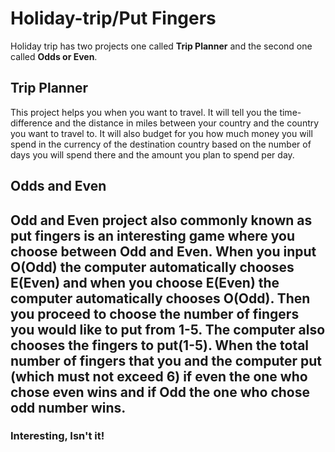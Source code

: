 # Holiday-trip/Put Fingers
Holiday trip has two projects one called <strong>Trip Planner</strong> and the second one called <strong>Odds or Even</strong>.
<h2>Trip Planner</h2>
<p>This project helps you when you want to travel. It will tell you the time-difference and the distance in miles between your country and the country you want to travel to. It will also budget for you how much money you will spend in the currency of the destination country based on the number of days you will spend there and the amount you plan to spend per day.</p>

<h2>Odds and Even<h2>

<p>Odd and Even project also commonly known as put fingers is an interesting game where you choose between Odd and Even. When you input O(Odd) the computer automatically chooses E(Even) and when you choose E(Even) the computer automatically chooses O(Odd). Then you proceed to choose the number of fingers you would like to put from 1-5. The computer also chooses the fingers to put(1-5). When the total number of fingers that you and the computer put (which must not exceed 6) if even the one who chose even wins and if Odd the one who chose odd number wins.</p>
<h3>Interesting, Isn't it!</h3>
